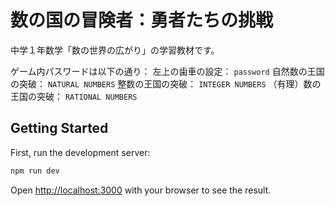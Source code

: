 # 数の国の冒険者：勇者たちの挑戦

中学１年数学「数の世界の広がり」の学習教材です。

ゲーム内パスワードは以下の通り：
左上の歯車の設定： `password`
自然数の王国の突破： `NATURAL NUMBERS`
整数の王国の突破： `INTEGER NUMBERS`
（有理）数の王国の突破： `RATIONAL NUMBERS`

## Getting Started

First, run the development server:

```bash
npm run dev
```

Open [http://localhost:3000](http://localhost:3000) with your browser to see the result.
